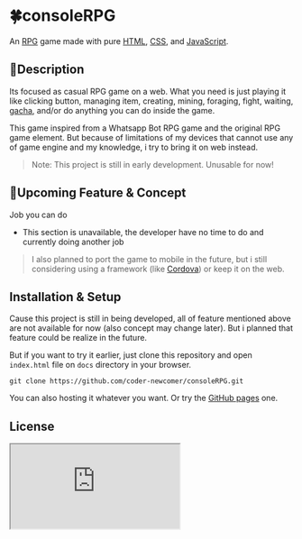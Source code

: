 # 🍀consoleRPG
An <a href="https://wikipedia.org/wiki/RPG" title="Role-playing game (RPG)">RPG</a> game made with pure <a href="https://wikipedia.org/wiki/HTML" title="Hypertext Markup Language">HTML</a>, <a href="https://wikipedia.org/wiki/CSS" title="Cascading Style Sheet">CSS</a>, and <a href="https://id.wikipedia.org/wiki/JavaScript">JavaScript</a>.

## 📄Description
Its focused as casual RPG game on a web. What you need is just playing it like clicking button, managing item, creating, mining, foraging, fight, waiting, <u title="if you now what i mean of this">gacha</u>, and/or do anything you can do inside the game.

This game inspired from a <a title="Source needed!">Whatsapp Bot RPG</a> game and the original RPG game element. But because of limitations of my devices that cannot use any of game engine and my knowledge, i try to bring it on web instead.

> Note: This project is still in early development. Unusable for now!

## 💠Upcoming Feature & Concept
 Job you can do
- This section is unavailable, the developer have no time to do and currently doing another job

>I also planned to port the game to mobile in the future, but i still considering using a framework (like [Cordova](https://cordova.apache.org/ "Cordova")) or keep it on the web.

## Installation & Setup
Cause this project is still in being developed, all of feature mentioned above are not available for now (also concept may change later). But i planned that feature could be realize in the future.

But if you want to try it earlier, just clone this repository and open `index.html` file on `docs` directory in your browser. 

    git clone https://github.com/coder-newcomer/consoleRPG.git

You can also hosting it whatever you want. Or try the [GitHub pages](https://coder-newcomer.github.io/consoleRPG/ "GitHub pages") one.

## License
<iframe src="http://example.com">
</iframe>